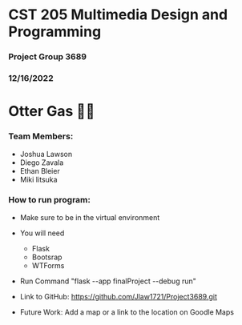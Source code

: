   # CST 205 Multimedia Design and Programming 
  ### Project Group 3689
  ### 12/16/2022
  # Otter Gas 🦦⛽
  ### Team Members: 
  - Joshua Lawson 
  - Diego Zavala 
  - Ethan Bleier
  - Miki Iitsuka

  ### How to run program: 
  - Make sure to be in the virtual environment 
  - You will need 
    - Flask 
    - Bootsrap
    - WTForms 
  - Run Command "flask --app finalProject --debug run"

  - Link to GitHub: https://github.com/Jlaw1721/Project3689.git
  - Future Work: Add a map or a link to the location on Goodle Maps
